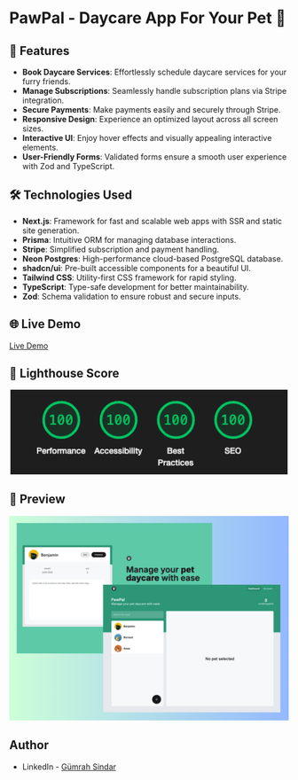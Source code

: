 # PawPal - Daycare App For Your Pet 🐾

## 🚀 Features

- **Book Daycare Services**: Effortlessly schedule daycare services for your furry friends.
- **Manage Subscriptions**: Seamlessly handle subscription plans via Stripe integration.
- **Secure Payments**: Make payments easily and securely through Stripe.
- **Responsive Design**: Experience an optimized layout across all screen sizes.
- **Interactive UI**: Enjoy hover effects and visually appealing interactive elements.
- **User-Friendly Forms**: Validated forms ensure a smooth user experience with Zod and TypeScript.

## 🛠️ Technologies Used

- **Next.js**: Framework for fast and scalable web apps with SSR and static site generation.
- **Prisma**: Intuitive ORM for managing database interactions.
- **Stripe**: Simplified subscription and payment handling.
- **Neon Postgres**: High-performance cloud-based PostgreSQL database.
- **shadcn/ui**: Pre-built accessible components for a beautiful UI.
- **Tailwind CSS**: Utility-first CSS framework for rapid styling.
- **TypeScript**: Type-safe development for better maintainability.
- **Zod**: Schema validation to ensure robust and secure inputs.

## 🌐 Live Demo

[Live Demo](https://paw-pal-sepia.vercel.app/)

## 🌟 Lighthouse Score

<div align="center">  
  <img src="./lighthouse-pawpal.png" alt="Lighthouse Score" width="500">  
</div>

## 🌄 Preview

<div align="center">  
  <img src="./preview-pawpal.png" alt="Preview" width="800">  
</div>

## Author

- LinkedIn - [Gümrah Sindar](https://www.linkedin.com/in/gumrahsindar/)

